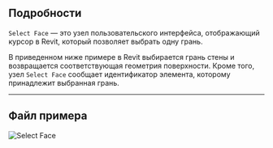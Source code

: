 ## Подробности
`Select Face` — это узел пользовательского интерфейса, отображающий курсор в Revit, который позволяет выбрать одну грань.

В приведенном ниже примере в Revit выбирается грань стены и возвращается соответствующая геометрия поверхности. Кроме того, узел `Select Face` сообщает идентификатор элемента, которому принадлежит выбранная грань.
___
## Файл примера

![Select Face](./Dynamo.Nodes.DSFaceSelection_img.jpg)
